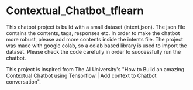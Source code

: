 # Contextual_Chatbot_tflearn

This chatbot project is build with a small dataset (intent.json). The json file contains the contents, tags, responses etc. 
In order to make the chatbot more robust, please add more contents inside the intents file. 
The project was made with google colab, so a colab based library is used to import the dataset. Please check the code carefully in order to successfully run the chatbot. 

This project is inspired from The AI University's "How to Build an amazing Contextual Chatbot using Tensorflow | Add context to Chatbot conversation". 
